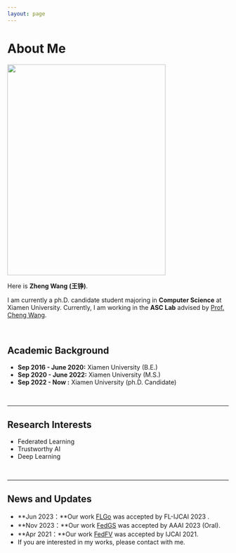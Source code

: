 ```yaml
---
layout: page
---
```


# About Me

<img src="https://raw.github.com/WwZzz/myfigs/blob/master/asdgsdfgsdfvzx.jpg" class="floatpic" width="360" height="480">

Here is **Zheng Wang (王铮)**.

I am currently a ph.D. candidate student majoring in **Computer Science** at Xiamen University. Currently, I am working  in the **ASC Lab** advised by [Prof. Cheng Wang](http://chwang.xmu.edu.cn/). 

<br>

## Academic Background

[//]: # (**<font color='red'>[Highlight]</font> I am looking for PhD to start in 2025 Fall. Contact me if you have any leads!**)

- **Sep 2016 - June 2020:** Xiamen University (B.E.)
- **Sep 2020 - June 2022:** Xiamen University (M.S.)
- **Sep 2022 - Now :** Xiamen University (ph.D. Candidate)

<br>

---

## Research Interests

- Federated Learning
- Trustworthy AI
- Deep Learning

<br>

---

## News and Updates
- **Jun 2023：**Our work [FLGo](https://arxiv.org/abs/2306.12079) was accepted by FL-IJCAI 2023 .
- **Nov 2023：**Our work [FedGS](https://arxiv.org/abs/2211.13975) was accepted by AAAI 2023 (Oral).
- **Apr 2021：**Our work [FedFV](https://arxiv.org/abs/2104.14937) was accepted by IJCAI 2021.
- If you are interested in my works, please contact with me.
